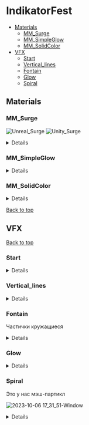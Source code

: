 # IndikatorFest
- [Materials](#materials)
  - [MM_Surge](#mm_surge)
  - [MM_SimpleGlow](#mm_simpleglow)
  - [MM_SolidColor](#mm_solidcolor)
- [VFX](#vfx)
  - [Start](#start)
  - [Vertical_lines](#vertical_lines)
  - [Fontain](#fontain)
  - [Glow](#glow)
  - [Spiral](#spiral)
## Materials
### MM_Surge

![Unreal_Surge](https://github.com/WhateversStudio/IndikatorFest_VFX_README/assets/36862146/1b531638-a099-4fb5-9777-0c6dfc93dded)
![Unity_Surge](https://github.com/WhateversStudio/IndikatorFest_VFX_README/assets/36862146/10af29bd-ca60-49bd-a0e0-6ca1d3592250)

<details>

Translucent Unlit / Sprite Unlit Shader Graph

![Surge_Shader](https://github.com/WhateversStudio/IndikatorFest_VFX_README/assets/36862146/3f0b4bed-6a6d-4761-911e-675ad7eb021d)

#### Output Color
<!--
![Surge_Color_UV](https://github.com/moskalentarium/IndikatorFest/assets/36862146/32d570b2-b6f0-4e75-a324-f55c47bb1f4d)

![Surge_Color_UV-Scale](https://github.com/moskalentarium/IndikatorFest/assets/36862146/fb7c768b-6870-4d83-91ae-1edb3ce56aa0)

![Surge_Color_Texture](https://github.com/moskalentarium/IndikatorFest/assets/36862146/80a35c72-7cf1-440e-bed5-de4938122eb9)

![Surge_Color_Texture-Rerout](https://github.com/moskalentarium/IndikatorFest/assets/36862146/a48e8b65-a8e3-40e2-b1fb-e4674dd9cf2c)
-->
Curve Atlas Row Parameter: Мы хотим создать свой градиент из кривый внутри движка - мы создаем ColorCurve. Чтобы градиент/кривую конвертировать в текстуру - мы создаем CurveAtlas. Этот атлас может в себе хранить множество кривых, мы ограничимся одной. Теперь, чтобы атлас использовать в материале, мы используем нод Curve Atlas Row Parameter. Сначала добавляем атлас, потом кривую
Sample Gradient
![Surge_Color_CurveAtlasRowParam](https://github.com/WhateversStudio/IndikatorFest_VFX_README/assets/36862146/708a0872-01b0-41ce-ab40-c7101cb4ced7)<!--
![Surge_Color_Output-Rerout](https://github.com/moskalentarium/IndikatorFest/assets/36862146/ce4a5af7-94f2-4085-8133-c12dc5f5b626)
-->
![Surge_Color_frame](https://github.com/WhateversStudio/IndikatorFest_VFX_README/assets/36862146/b726cf59-fb2f-4006-96e3-3e3f309ebdfc)
![Unity_OutputColor](https://github.com/WhateversStudio/IndikatorFest_VFX_README/assets/36862146/4887bf0d-4869-4e12-9d4e-263a9c032a0b)

#### UV Mask
<!--
![Surge_Mask_R](https://github.com/moskalentarium/IndikatorFest/assets/36862146/1c818a75-b99b-4f18-b5e0-db44a7524720)

![Surge_Mask_Subtract](https://github.com/moskalentarium/IndikatorFest/assets/36862146/601deddc-cce3-438b-9e74-05edc04f0f07)

![Surge_Mask_Abs](https://github.com/moskalentarium/IndikatorFest/assets/36862146/7f765ff8-05d8-477c-8346-4f0bf33ad22b)

![Surge_Mask_OneMinus](https://github.com/moskalentarium/IndikatorFest/assets/36862146/dba2c8bd-01be-4ece-b0a9-050324787e71)

![Surge_Mask_PowerSaturate](https://github.com/moskalentarium/IndikatorFest/assets/36862146/271e2acb-45a4-4f8e-a929-6eff04789059)

![Surge_Mask_Border](https://github.com/moskalentarium/IndikatorFest/assets/36862146/9f5af124-f547-4ba8-8685-e74940f6db41)

![Surge_Mask_U-and-V](https://github.com/moskalentarium/IndikatorFest/assets/36862146/a2b45686-6e42-4540-8ccc-beafd7f9bfb8)
-->
Component Mask / Split
One Minus / Invert Colors
![Surge_Mask_Combine](https://github.com/moskalentarium/IndikatorFest/assets/36862146/dd3b210f-9e0e-46d3-91dc-03fa01e53984)

![Unity_UV-Mult](https://github.com/moskalentarium/IndikatorFest/assets/36862146/4839a0aa-88b3-4f52-ac8d-1aa99e074587)

#### Texture Mask
<!--
![Surge_TextureMask_UV](https://github.com/moskalentarium/IndikatorFest/assets/36862146/a10c9e2a-10d5-4d49-9653-72bf685361d2)
-->
![Surge_TextureMask_DynamicParam](https://github.com/moskalentarium/IndikatorFest/assets/36862146/0c66b029-3748-4e9d-a3e3-e369f9db3199)
<!--
![Surge_TextureMask_DynamCombRerout](https://github.com/moskalentarium/IndikatorFest/assets/36862146/aeeef4ca-a45d-4f76-979f-10a5cdecf675)

![Surge_TextureMask_UV-Add](https://github.com/moskalentarium/IndikatorFest/assets/36862146/c8c868cc-4d41-460b-81da-0978709c008f)

![Surge_TextureMask_TextAdj](https://github.com/moskalentarium/IndikatorFest/assets/36862146/880e606b-29b1-48b6-a401-a43ff42b3f68)

![Surge_TextureMask_Smoothstep](https://github.com/moskalentarium/IndikatorFest/assets/36862146/67feaa1d-6447-4701-a6d7-8ff33877c3fa)

![Surge_TextureMask_Saturate](https://github.com/moskalentarium/IndikatorFest/assets/36862146/e43fb1f7-5150-4012-a418-ee2a4da2c45a)
-->
Lerp vs SmoothStep: первый проводит линейную интерполяцию, второй - по кривой
![Surge_TextureMask_Border](https://github.com/moskalentarium/IndikatorFest/assets/36862146/145c3a19-e839-4d37-885f-d353d4fa4930)

![Unity_Texture-Mask](https://github.com/moskalentarium/IndikatorFest/assets/36862146/11a88716-553d-4b26-9428-f8d445d41329)

#### Combining
<!--
![Surge_Comb_Mult](https://github.com/moskalentarium/IndikatorFest/assets/36862146/9bf2a4aa-e527-4782-a88f-3fb4f09ae011)
-->
![Surge_Comb_16SatMult](https://github.com/moskalentarium/IndikatorFest/assets/36862146/2fda9784-86b9-484c-937d-43a2ba641366)

![Unity_Comb1](https://github.com/moskalentarium/IndikatorFest/assets/36862146/ac0b8a8c-6feb-495c-b1c7-86e0ac0087f1)
<!--
![Surge_Fresnel_Base](https://github.com/moskalentarium/IndikatorFest/assets/36862146/cfd16be3-a758-40da-b036-e54985302cb7)

![Surge_Fresnel_OneMinus](https://github.com/moskalentarium/IndikatorFest/assets/36862146/0ba8c1c8-af1e-4a7e-b4f5-aa5f6ef492fe)

![Surge_Fresnel_Power](https://github.com/moskalentarium/IndikatorFest/assets/36862146/3ed8899f-72df-495f-bfd3-92ad37b5c38d)
-->
![Surge_Comb_Fresnel](https://github.com/moskalentarium/IndikatorFest/assets/36862146/5442759c-26e1-4737-aa0c-fdcf51be3aca)

![Unity_fresnel](https://github.com/moskalentarium/IndikatorFest/assets/36862146/76effad6-6888-4605-96b7-599bc3f17b09)
<!--
![Surge_Comb_Depth](https://github.com/moskalentarium/IndikatorFest/assets/36862146/1cfb5a7d-b0e1-43f1-82c7-316fe586a828)

![Surge_Shader_EmissOpacity](https://github.com/moskalentarium/IndikatorFest/assets/36862146/9070b98e-000d-4d7a-82c2-145ab5dc7e6d)

![Surge_Refr_Lerp](https://github.com/moskalentarium/IndikatorFest/assets/36862146/5c50c5b7-0e8c-4895-8f81-755ffe9b8867)
-->
Depth Fade: когда полупрозрачный объект пересекается с другим объектом - между ними появляется резкий переход. Depth Fade маска, которая смотрит вглубь объекта и позволяет смягчить швы или менять параметры в зависимости от грубины

Refraction / IOR

![Surge_Refr_Refr](https://github.com/moskalentarium/IndikatorFest/assets/36862146/e2b1121d-0687-4a95-b930-3288763e91a2)


</details>

### MM_SimpleGlow

<details>
  
<!--
![Glow_RadialExpon](https://github.com/moskalentarium/IndikatorFest/assets/36862146/95ab6ed0-2e67-42a4-95cc-22bbdecee7fd)
-->
![270979455-df88e336-151c-40bc-874e-da61c9d7e680](https://github.com/WhateversStudio/IndikatorFest_VFX_README/assets/36862146/46e2f294-926e-401f-92ab-9c7e3ae09de2)
<!--
![Glow_Emissive](https://github.com/moskalentarium/IndikatorFest/assets/36862146/19a0535d-5f8e-4240-9b27-68055d647369)
![Glow_Opacity](https://github.com/moskalentarium/IndikatorFest/assets/36862146/20f8a326-d9a8-4a7e-acb3-08bcedb9f059)
-->
![270979483-6f8e3e6e-d26d-41cc-be53-25e6b747dfa8](https://github.com/WhateversStudio/IndikatorFest_VFX_README/assets/36862146/0fd8a024-9307-42e1-837c-29921b7feded)
![271108196-f5e5d8d6-6b50-4f2d-a41f-728f17a376b4](https://github.com/WhateversStudio/IndikatorFest_VFX_README/assets/36862146/edd7d539-dd7d-45b3-9647-6b1766bbd59b)
</details>

### MM_SolidColor

<details>

![270979620-cf339e5b-b260-459f-8fc9-e2db40b2515d](https://github.com/WhateversStudio/IndikatorFest_VFX_README/assets/36862146/c7adf372-a9d5-4c1a-8e67-5d5c844e8d6b)
</details>

[Back to top](#indikatorfest)
## VFX

[Back to top](#indikatorfest)

### Start

<details>
  
Интерфейс Niagara:
- Слева сам эффект
- В центре находится рабочая область со столбиками эмиттеров
- Справа - детали и пункты выбранной ноды частиц
- Внизу настройки воспроизведения

Остальное пока не нужно и не важно)
![2023-10-03 18_07_05-Window](https://github.com/moskalentarium/IndikatorFest/assets/143734540/4c4b3a01-6767-4156-ac93-368570add53f)

Настройки системы (распространяются на все эмиттеры)

![2023-10-06 15_27_10-NS_Super-Dupper](https://github.com/moskalentarium/IndikatorFest/assets/143734540/7ba817fb-aeca-42b5-92fa-1397662e40d8)

</details>

### Vertical_lines

<details>
  
Стартанем с дефолтного эмиттера фонтана. К нему сделаем материал Solid Color. Посмотрим, как задается цвет в эмиттере
![2023-10-06 15_20_36-](https://github.com/moskalentarium/IndikatorFest/assets/143734540/10dafc12-9083-45b1-99af-8598dbdf582d)

Настройки 1

![2023-10-06 15_32_17-Window copy](https://github.com/moskalentarium/IndikatorFest/assets/143734540/a7963877-4463-47c4-bacc-ce7449471baa)

Solid Color

![2023-10-06 15_43_13-MM_FlatColor](https://github.com/moskalentarium/IndikatorFest/assets/143734540/6445b5fc-7488-4e73-9f63-054be9db42ba)

Настройки 2

![2023-10-06 15_44_37-Window copy](https://github.com/moskalentarium/IndikatorFest/assets/143734540/6f0c263e-ed23-44f1-88f0-9e46b9a415c8)

Sptite render

![2023-10-06 15_48_54-Window](https://github.com/moskalentarium/IndikatorFest/assets/143734540/c84b2407-1180-430c-903d-0f7349ddc5c9)

</details>

### Fontain
Частички кружащиеся

<details>

Настройки 1
![2023-10-06 15_32_17-Window copy](https://github.com/moskalentarium/IndikatorFest/assets/143734540/eae44978-78e1-4da3-ad6c-8bfa141d3543)

Настройки 2
![2023-10-06 15_f32_17-Window copy](https://github.com/moskalentarium/IndikatorFest/assets/143734540/e650c32b-3c55-44dd-a9d4-1302aa36b958)

Sptite render

![2023-10-06 16_38_00-Window](https://github.com/moskalentarium/IndikatorFest/assets/143734540/6c842ec3-65a0-4b7f-9a84-7060c0e77792)

</details>

### Glow

<details>

Настройки 1

![ррукр](https://github.com/moskalentarium/IndikatorFest/assets/143734540/c7ae3f42-272d-47b3-b5c3-0218622f0ece)

Настройки 2
![2023-10-06 15_32_17-мcopy](https://github.com/moskalentarium/IndikatorFest/assets/143734540/8821ce88-11ca-46a2-9455-49921f865fc6)


</details>

### Spiral
Это у нас мэш-партикл

![2023-10-06 17_31_51-Window](https://github.com/moskalentarium/IndikatorFest/assets/143734540/c6cc1164-16c2-4d13-b13a-92d695dac28a)

<details>

Настройки 1
![2023-10-06 15_32_17-Window copyккр](https://github.com/moskalentarium/IndikatorFest/assets/143734540/b298f325-be1d-47a8-9fa1-60e1c70e092a)

Настройки 2
![2023-10-06 15_32_17-Wрерindow copy](https://github.com/moskalentarium/IndikatorFest/assets/143734540/273aa7d7-3eab-4b11-892d-91e7b61316f1)

</details>
